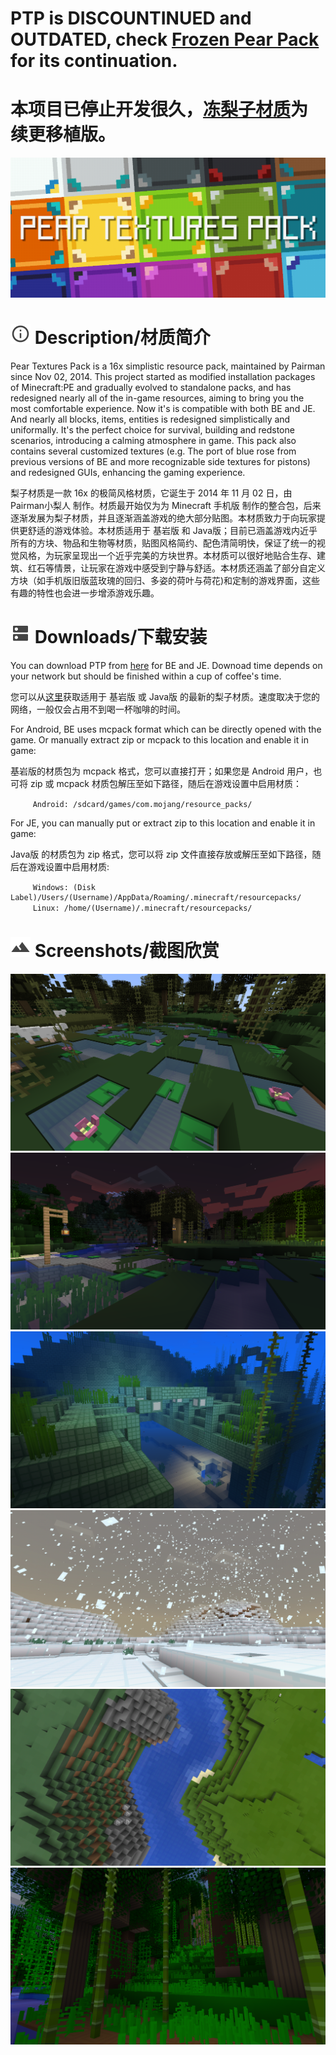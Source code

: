 # PTP is DISCOUNTINUED and OUTDATED, check [Frozen Pear Pack](http://fpp.git.pnxlr.eu.org) for its continuation. 
# 本项目已停止开发很久，[冻梨子材质](http://fpp.git.pnxlr.eu.org/)为续更移植版。


![0_title_small](https://raw.githubusercontent.com/Pairman/PTP/master/images/0_title_small.png)


# ![1_description](https://raw.githubusercontent.com/Pairman/PTP/master/images/1_description.png) Description/材质简介


Pear Textures Pack is a 16x simplistic resource pack, maintained by Pairman since Nov 02, 2014. This project started as modified installation packages of Minecraft:PE and gradually evolved to standalone packs, and has redesigned nearly all of the in-game resources, aiming to bring you the most comfortable experience. Now it's is compatible with both BE and JE. And nearly all blocks, items, entities is redesigned simplistically and uniformally. It's the perfect choice for survival, building and redstone scenarios, introducing a calming atmosphere in game. This pack also contains several customized textures (e.g. The port of blue rose from previous versions of BE and more recognizable side textures for pistons) and redesigned GUIs, enhancing the gaming experience. 

梨子材质是一款 16x 的极简风格材质，它诞生于 2014 年 11 月 02 日，由 Pairman小梨人 制作。材质最开始仅为为 Minecraft 手机版 制作的整合包，后来逐渐发展为梨子材质，并且逐渐涵盖游戏的绝大部分贴图。本材质致力于向玩家提供更舒适的游戏体验。本材质适用于 基岩版 和 Java版；目前已涵盖游戏内近乎所有的方块、物品和生物等材质，贴图风格简约、配色清简明快，保证了统一的视觉风格，为玩家呈现出一个近乎完美的方块世界。本材质可以很好地贴合生存、建筑、红石等情景，让玩家在游戏中感受到宁静与舒适。本材质还涵盖了部分自定义方块（如手机版旧版蓝玫瑰的回归、多姿的荷叶与荷花)和定制的游戏界面，这些有趣的特性也会进一步增添游戏乐趣。


# ![2_download](https://raw.githubusercontent.com/Pairman/PTP/master/images/2_download.png) Downloads/下载安装


You can download PTP from [here](https://github.com/Pairman/PTP/tree/master/Pear%20Textures%20Pack) for BE and JE. Downoad time depends on your network but should be finished within a cup of coffee's time. 

您可以从[这里](https://github.com/Pairman/PTP/tree/master/Pear%20Textures%20Pack)获取适用于 基岩版 或 Java版 的最新的梨子材质。速度取决于您的网络，一般仅会占用不到喝一杯咖啡的时间。


For Android, BE uses mcpack format which can be directly opened with the game. Or manually extract zip or mcpack to this location and enable it in game: 

基岩版的材质包为 mcpack 格式，您可以直接打开；如果您是 Android 用户，也可将 zip 或 mcpack 材质包解压至如下路径，随后在游戏设置中启用材质：

```
　　　Android: /sdcard/games/com.mojang/resource_packs/
```


For JE, you can manually put or extract zip to this location and enable it in game: 

Java版 的材质包为 zip 格式，您可以将 zip 文件直接存放或解压至如下路径，随后在游戏设置中启用材质:

```
　　　Windows: (Disk Label)/Users/(Username)/AppData/Roaming/.minecraft/resourcepacks/
　　　Linux: /home/(Username)/.minecraft/resourcepacks/
```


# ![3_screenshot](https://raw.githubusercontent.com/Pairman/PTP/master/images/3_screenshot.png) Screenshots/截图欣赏


![lotus](https://raw.githubusercontent.com/Pairman/PTP/master/images/lotus.png)
![swamp_lantern.png](https://raw.githubusercontent.com/Pairman/PTP/master/images/swamp_lantern.png)
![monument.png](https://raw.githubusercontent.com/Pairman/PTP/master/images/monument.png)
![snow](https://raw.githubusercontent.com/Pairman/PTP/master/images/snow.png)
![river](https://raw.githubusercontent.com/Pairman/PTP/master/images/river.png)
![bamboo_jungle.png](https://raw.githubusercontent.com/Pairman/PTP/master/images/bamboo_jungle.png)
